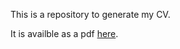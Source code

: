 This is a repository to generate my CV.

It is availble as a pdf [here](https://raw.githubusercontent.com/tueboesen/CV/master/out/cv.pdf).
